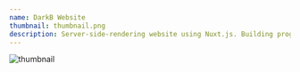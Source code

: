 ```yaml
---
name: DarkB Website
thumbnail: thumbnail.png
description: Server-side-rendering website using Nuxt.js. Building progress is recorded on Youtube `DarkB Hello`
---
```


![thumbnail](https://user-images.githubusercontent.com/52589810/172912737-8de6f782-af43-41f5-b197-b7c1d506faaf.png)
